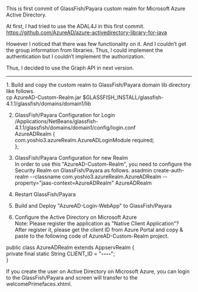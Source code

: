 This is first commit of GlassFish/Payara custom realm for Microsoft Azure
Active Directory.

At first, I had tried to use the ADAL4J in this first commit.
https://github.com/AzureAD/azure-activedirectory-library-for-java

However I noticed that there was few functionality on it. And I
couldn’t get the group information from libraries.
Thus, I could implement the authentication but I couldn’t implement the
authorization.

Thus, I decided to use the Graph API in next version.

<HR>
1. Build and copy the custom realm to GlassFish/Payara domain lib directory like follows.<br>
cp AzureAD-Custom-Realm.jar $GLASSFISH_INSTALL/glassfish-4.1.1/glassfish/domains/domain1/lib

2. GlassFish/Payara Configuration for Login<br>
/Applications/NetBeans/glassfish-4.1.1/glassfish/domains/domain1/config/login.conf<br>
AzureADRealm {<br>
        com.yoshio3.azureRealm.AzureADLoginModule required;<br>
};<br>

3. GlassFish/Payara Configuration for new Realm<br>
In order to use this "AzureAD-Custom-Realm", you need to configure the Security Realm on GlassFish/Payara as follows.
 asadmin create-auth-realm --classname com.yoshio3.azureRealm.AzureADRealm --property="jaas-context=AzureADRealm" AzureADRealm

4. Restart GlassFish/Payara

5. Build and Deploy "AzureAD-Login-WebApp" to GlassFish/Payara

6. Configure the Active Directory on Microsoft Azure<br>
   Note: Please register the application as "Native Client Application"?
   After register it, please get the client ID from Azure Portal and 
   copy & paste to the following code of AzureAD-Custom-Realm project.
   
public class AzureADRealm extends AppservRealm {<br>
    private final static String CLIENT_ID = "********-****-****-****-************";<br>
}<br>

If you create the user on Active Directory on Microsoft Azure, you can login to the GlassFish/Payara
and screen will transfer to the welcomePrimefaces.xhtml.
